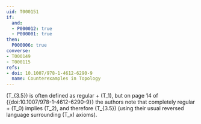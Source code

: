 ```yaml
---
uid: T000151
if:
  and:
  - P000012: true
  - P000001: true
then:
  P000006: true
converse:
- T000149
- T000115
refs:
- doi: 10.1007/978-1-4612-6290-9
  name: Counterexamples in Topology
---
```


\(T_{3.5}\) is often defined as regular + \(T_1\), but on page 14 of
{{doi:10.1007/978-1-4612-6290-9}} the authors note that completely regular +
\(T_0\) implies \(T_2\), and therefore \(T_{3.5}\) (using their usual reversed
language surrounding \(T_x\) axioms).
